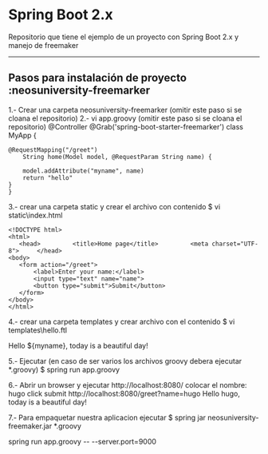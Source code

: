 # Spring Boot 2.x

Repositorio que tiene el ejemplo de un proyecto con Spring Boot 2.x y manejo de freemaker

----------------------------------
Pasos para instalación de proyecto :neosuniversity-freemarker
----------------------------------
1.- Crear una carpeta neosuniversity-freemarker (omitir este paso si se cloana el repositorio)
2.- vi app.groovy (omitir este paso si se cloana el repositorio)
@Controller
@Grab('spring-boot-starter-freemarker')
class MyApp {

    @RequestMapping("/greet")
        String home(Model model, @RequestParam String name) {
		
		model.addAttribute("myname", name)
		return "hello"
	}
	}
 3.- crear una carpeta static y crear el archivo con contenido
 $ vi static\index.html
 ```
 <!DOCTYPE html>
<html> 
	<head>         <title>Home page</title>         <meta charset="UTF-8">     </head> 
<body>          
	<form action="/greet"> 
		<label>Enter your name:</label>            
		<input type="text" name="name"> 
		<button type="submit">Submit</button>
	</form>
</body> 
</html>
```
4.- crear una carpeta templates y crear archivo con el contenido
$ vi templates\hello.ftl

<!DOCTYPE html>
<html>
    <head>
            <title>Home page</title>
	            <meta charset="UTF-8">
		        </head>
			    <body>
			            <p>Hello ${myname}, today is a beautiful day!</p>
				        </body>
					</html>

5.- Ejecutar (en caso de ser varios los archivos groovy debera ejecutar *.groovy)
$ spring run app.groovy

6.- Abrir un browser y ejecutar
http://localhost:8080/
colocar el nombre: hugo click submit
http://localhost:8080/greet?name=hugo
Hello hugo, today is a beautiful day!

7.- Para empaquetar nuestra aplicacion ejecutar
$ spring jar neosuniversity-freemaker.jar *.groovy

spring run app.groovy  -- --server.port=9000
